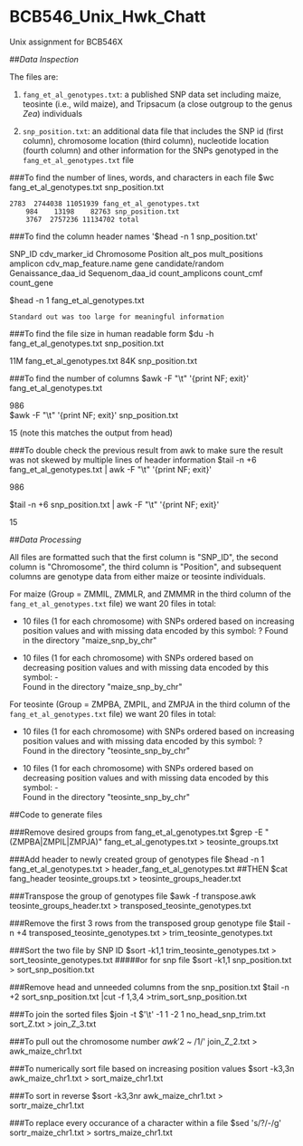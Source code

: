 # BCB546_Unix_Hwk_Chatt
Unix assignment for BCB546X

##_Data Inspection_

The files are:

1. `fang_et_al_genotypes.txt`: a published SNP data set including maize, teosinte (i.e., wild maize), and Tripsacum (a close outgroup to the genus _Zea_) individuals


 
2. `snp_position.txt`: an additional data file that includes the SNP id (first column), chromosome location (third column), nucleotide location (fourth column) and other information for the SNPs genotyped in the `fang_et_al_genotypes.txt` file

###To find the number of lines, words, and characters in each file
$wc fang_et_al_genotypes.txt snp_position.txt

	2783  2744038 11051939 fang_et_al_genotypes.txt
     	984    13198    82763 snp_position.txt
    	3767  2757236 11134702 total

###To find the column header names
'$head -n 1 snp_position.txt'

SNP_ID	cdv_marker_id	Chromosome	Position	alt_pos	mult_positions	amplicon	cdv_map_feature.name	gene	candidate/random	Genaissance_daa_id	Sequenom_daa_id	count_amplicons	count_cmf	count_gene

$head -n 1 fang_et_al_genotypes.txt

	Standard out was too large for meaningful information

###To find the file size in human readable form
$du -h fang_et_al_genotypes.txt snp_position.txt 

11M	fang_et_al_genotypes.txt
84K	snp_position.txt

###To find the number of columns
$awk -F "\t" '{print NF; exit}' fang_et_al_genotypes.txt 

986  
$awk -F "\t" '{print NF; exit}' snp_position.txt
 
15 (note this matches the output from head)

###To double check the previous result from awk to make sure the result was not skewed by multiple lines of header information
$tail -n +6 fang_et_al_genotypes.txt | awk -F "\t" '{print NF; exit}'

986

$tail -n +6 snp_position.txt | awk -F "\t" '{print NF; exit}'

15

##_Data Processing_

All files are formatted such that the first column is "SNP_ID", the second column is "Chromosome", the third column is "Position", and subsequent columns are genotype data from either maize or teosinte individuals.

For maize (Group = ZMMIL, ZMMLR, and ZMMMR in the third column of the `fang_et_al_genotypes.txt` file) we want 20 files in total:

* 10 files (1 for each chromosome) with SNPs ordered based on increasing position values and with missing data encoded by this symbol: ?
	Found in the directory "maize_snp_by_chr"

* 10 files (1 for each chromosome) with SNPs ordered based on decreasing position values and with missing data encoded by this symbol: -  
	Found in the directory "maize_snp_by_chr"

For teosinte (Group = ZMPBA, ZMPIL, and ZMPJA in the third column of the `fang_et_al_genotypes.txt` file) we want 20 files in total:

* 10 files (1 for each chromosome) with SNPs ordered based on increasing position values and with missing data encoded by this symbol: ?  
	Found in the directory "teosinte_snp_by_chr"

* 10 files (1 for each chromosome) with SNPs ordered based on decreasing position values and with missing data encoded by this symbol: -  
	Found in the directory "teosinte_snp_by_chr"

##Code to generate files  	

###Remove desired groups from fang_et_al_genotypes.txt
$grep -E "(ZMPBA|ZMPIL|ZMPJA)" fang_et_al_genotypes.txt > teosinte_groups.txt

###Add header to newly created group of genotypes file
$head -n 1 fang_et_al_genotypes.txt > header_fang_et_al_genotypes.txt
##THEN
$cat fang_header teosinte_groups.txt > teosinte_groups_header.txt 

###Transpose the group of genotypes file
$awk -f transpose.awk teosinte_groups_header.txt > transposed_teosinte_genotypes.txt

###Remove the first 3 rows from the transposed group genotype file
$tail -n +4 transposed_teosinte_genotypes.txt > trim_teosinte_genotypes.txt

###Sort the two file by SNP ID
$sort -k1,1 trim_teosinte_genotypes.txt > sort_teosinte_genotypes.txt
#####or for snp file
$sort -k1,1 snp_position.txt > sort_snp_position.txt

###Remove head and unneeded columns from the snp_position.txt
$tail -n +2 sort_snp_position.txt |cut -f 1,3,4 >trim_sort_snp_position.txt

###To join the sorted files
$join -t $'\t' -1 1 -2 1 no_head_snp_trim.txt sort_Z.txt > join_Z_3.txt

###To pull out the chromosome number
$awk '$2 ~ /1/' join_Z_2.txt > awk_maize_chr1.txt

###To numerically sort file based on increasing position values
$sort -k3,3n awk_maize_chr1.txt > sort_maize_chr1.txt

###To sort in reverse
$sort -k3,3nr awk_maize_chr1.txt > sortr_maize_chr1.txt

###To replace every occurance of a character within a file
$sed 's/?/-/g' sortr_maize_chr1.txt > sortrs_maize_chr1.txt




